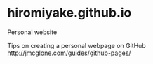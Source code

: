 # hiromiyake.github.io
Personal website

Tips on creating a personal webpage on GitHub
http://jmcglone.com/guides/github-pages/
